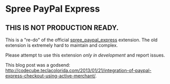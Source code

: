 # Spree PayPal Express

## THIS IS NOT PRODUCTION READY.

This is a "re-do" of the official [spree_paypal_express](https://github.com/spree/spree_paypal_express) extension. The old extension is extremely hard to maintain and complex.

Please attempt to use this extension *only in development* and report issues.

This blog post was a godsend: http://codecube.teclacolorida.com/2013/01/21/integration-of-paypal-express-checkout-using-active-merchant/. 